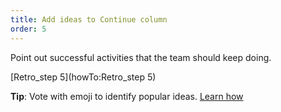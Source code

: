 ```yaml
---
title: Add ideas to Continue column
order: 5
---
```


Point out successful activities that the team should keep doing.

[Retro_step 5](howTo:Retro_step 5)

**Tip**: Vote with emoji to identify popular ideas. [Learn how](https://help.realtimeboard.com/support/solutions/articles/11000012154-emoji-reactions)
